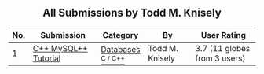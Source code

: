 ﻿<div align="center">

## All Submissions by Todd M\. Knisely

</div>

No.  | Submission | Category | By   | User Rating
---- | ---------- | -------- | ---- | -----------
1 | [C\+\+ MySQL\+\+ Tutorial<br />](https://github.com/Planet-Source-Code/todd-m-knisely-c-mysql-tutorial__3-10346) | [Databases<br /><sup>C / C++</sup>](../ByCategory/databases__3-5.md) | Todd M\. Knisely | 3.7 (11 globes from 3 users)
